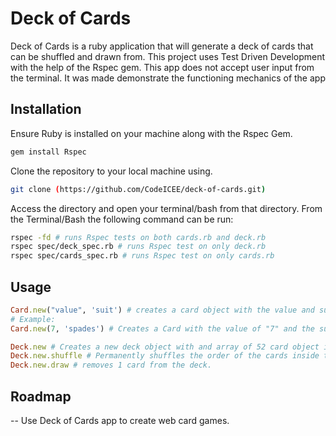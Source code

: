 
# Deck of Cards
Deck of Cards is a ruby application that will generate a deck of cards that can be shuffled and drawn from. This project uses Test Driven Development with the help of the Rspec gem. This app does not accept user input from the terminal. It was made demonstrate the functioning mechanics of the app

## Installation
Ensure Ruby is installed on your machine along with the Rspec Gem.
```bash  
gem install Rspec
```
Clone the repository to your local machine using. 
```bash
git clone (https://github.com/CodeICEE/deck-of-cards.git)
```
Access the directory and open your terminal/bash from that directory.
From the Terminal/Bash the following command can be run:
``` bash 
rspec -fd # runs Rspec tests on both cards.rb and deck.rb
rspec spec/deck_spec.rb # runs Rspec test on only deck.rb
rspec spec/cards_spec.rb # runs Rspec test on only cards.rb
```

## Usage 
```Ruby
Card.new("value", 'suit') # creates a card object with the value and suit that is passed as arguments
# Example:
Card.new(7, 'spades') # Creates a Card with the value of "7" and the suit of "spades".

Deck.new # Creates a new deck object with and array of 52 card object inside.
Deck.new.shuffle # Permanently shuffles the order of the cards inside the deck object. 
Deck.new.draw # removes 1 card from the deck. 
```

## Roadmap
-- Use Deck of Cards app to create web card games.

